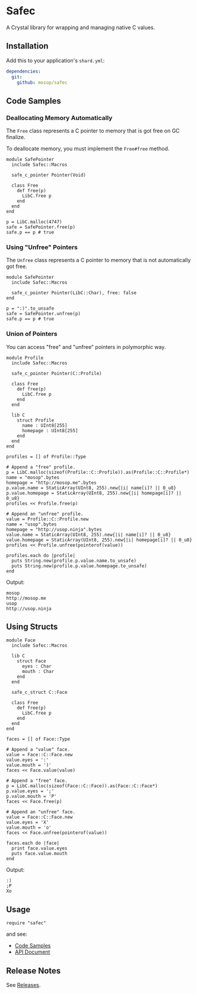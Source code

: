 # Safec

A Crystal library for wrapping and managing native C values.

## Installation

Add this to your application's `shard.yml`:

```yaml
dependencies:
  git:
    github: mosop/safec
```

<a name="code_samples"></a>
## Code Samples

### Deallocating Memory Automatically

The `Free` class represents a C pointer to memory that is got free on GC finalize.

To deallocate memory, you must implement the `Free#free` method.

```crystal
module SafePointer
  include Safec::Macros

  safe_c_pointer Pointer(Void)

  class Free
    def free(p)
      LibC.free p
    end
  end
end

p = LibC.malloc(4747)
safe = SafePointer.free(p)
safe.p == p # true
```

### Using "Unfree" Pointers

The `Unfree` class represents a C pointer to memory that is not automatically got free.

```crystal
module SafePointer
  include Safec::Macros

  safe_c_pointer Pointer(LibC::Char), free: false
end

p = ":)".to_unsafe
safe = SafePointer.unfree(p)
safe.p == p # true
```

### Union of Pointers

You can access "free" and "unfree" pointers in polymorphic way.

```crystal
module Profile
  include Safec::Macros

  safe_c_pointer Pointer(C::Profile)

  class Free
    def free(p)
      LibC.free p
    end
  end

  lib C
    struct Profile
      name : UInt8[255]
      homepage : UInt8[255]
    end
  end
end

profiles = [] of Profile::Type

# Append a "free" profile.
p = LibC.malloc(sizeof(Profile::C::Profile)).as(Profile::C::Profile*)
name = "mosop".bytes
homepage = "http://mosop.me".bytes
p.value.name = StaticArray(UInt8, 255).new{|i| name[i]? || 0_u8}
p.value.homepage = StaticArray(UInt8, 255).new{|i| homepage[i]? || 0_u8}
profiles << Profile.free(p)

# Append an "unfree" profile.
value = Profile::C::Profile.new
name = "usop".bytes
homepage = "http://usop.ninja".bytes
value.name = StaticArray(UInt8, 255).new{|i| name[i]? || 0_u8}
value.homepage = StaticArray(UInt8, 255).new{|i| homepage[i]? || 0_u8}
profiles << Profile.unfree(pointerof(value))

profiles.each do |profile|
  puts String.new(profile.p.value.name.to_unsafe)
  puts String.new(profile.p.value.homepage.to_unsafe)
end
```

Output:

```
mosop
http://mosop.me
usop
http://usop.ninja
```

## Using Structs

```crystal
module Face
  include Safec::Macros

  lib C
    struct Face
      eyes : Char
      mouth : Char
    end
  end

  safe_c_struct C::Face

  class Free
    def free(p)
      LibC.free p
    end
  end
end

faces = [] of Face::Type

# Append a "value" face.
value = Face::C::Face.new
value.eyes = ':'
value.mouth = ')'
faces << Face.value(value)

# Append a "free" face.
p = LibC.malloc(sizeof(Face::C::Face)).as(Face::C::Face*)
p.value.eyes = ';'
p.value.mouth = 'P'
faces << Face.free(p)

# Append an "unfree" face.
value = Face::C::Face.new
value.eyes = 'X'
value.mouth = 'o'
faces << Face.unfree(pointerof(value))

faces.each do |face|
  print face.value.eyes
  puts face.value.mouth
end
```

Output:

```
:)
;P
Xo
```

## Usage

```crystal
require "safec"
```

and see:

* [Code Samples](#code_samples)
* [API Document](http://mosop.me/safec/Safec.html)

## Release Notes

See [Releases](https://github.com/mosop/safec/releases).
